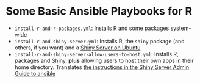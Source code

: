 # Some Basic Ansible Playbooks for R

- `install-r-and-r-packages.yml`: Installs R and some packages system-wide
- `install-r-and-shiny-server.yml`: Installs R, the ``shiny`` package (and others, if you want) and a [Shiny Server on Ubuntu](https://docs.rstudio.com/shiny-server/)
- ``install-r-and-shiny-server-allow-users-to-host.yml``: Installs R, packages and Shiny, **plus** allowing users to host their own apps in their home directory. Translates [the instructions in the Shiny Server Admin Guide to ansible](https://docs.rstudio.com/shiny-server/#let-users-manage-their-own-applications)
